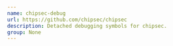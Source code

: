 ```yaml
---
name: chipsec-debug
url: https://github.com/chipsec/chipsec
description: Detached debugging symbols for chipsec.
group: None
---
```


